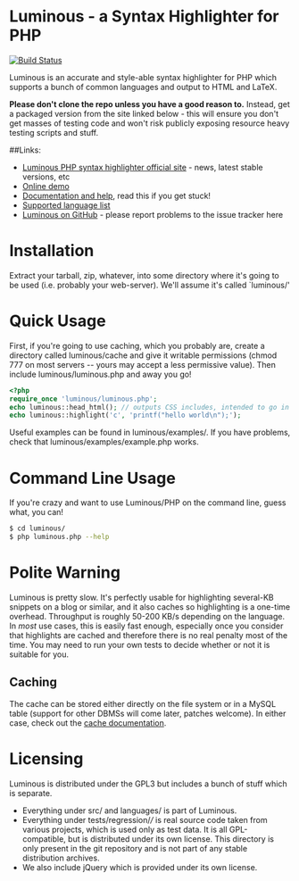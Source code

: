 Luminous - a Syntax Highlighter for PHP
=======================================

[![Build Status](https://secure.travis-ci.org/markwatkinson/luminous.png)](http://travis-ci.org/markwatkinson/luminous)

Luminous is an accurate and style-able syntax highlighter for PHP which 
supports a bunch of common languages and output to HTML and LaTeX.

__Please don't clone the repo unless you have a good reason to.__ 
Instead, get a packaged version from the site linked below - this will ensure
you don't get masses of testing code and won't risk publicly exposing
resource heavy testing scripts and stuff.

##Links:

+ [Luminous PHP syntax highlighter official site](http://luminous.asgaard.co.uk/) - news, latest stable versions, etc
+ [Online demo](http://luminous.asgaard.co.uk/index.php/demo)
+ [Documentation and help](http://luminous.asgaard.co.uk/index.php/docs/show/index),
  read this if you get stuck!
+ [Supported language list](http://luminous.asgaard.co.uk/assets/luminous/supported.php)
+ [Luminous on GitHub](https://github.com/markwatkinson/luminous) - please
  report problems to the issue tracker here

Installation
============
Extract your tarball, zip, whatever, into some directory where it's going to be
used (i.e. probably your web-server).  We'll assume it's called `luminous/'

Quick Usage 
===========

First, if you're going to use caching, which you probably are, create a 
directory called luminous/cache and give it writable permissions (chmod 777 on
most servers -- yours may accept a less permissive value). Then include
luminous/luminous.php and away you go!

```php
<?php
require_once 'luminous/luminous.php';
echo luminous::head_html(); // outputs CSS includes, intended to go in <head>
echo luminous::highlight('c', 'printf("hello world\n");');
```

Useful examples can be found in luminous/examples/. If you have problems,
check that luminous/examples/example.php works.


Command Line Usage
==================

If you're crazy and want to use Luminous/PHP on the command line, guess what,
you can!

```bash
$ cd luminous/
$ php luminous.php --help
```
Polite Warning
================

Luminous is pretty slow. It's perfectly usable for highlighting several-KB
snippets on a blog or similar, and it also caches so highlighting is a
one-time overhead. Throughput is roughly 50-200 KB/s depending on the
language. In *most* use cases, this is easily fast enough, especially once you
consider that highlights are cached and therefore there is no real penalty
most of the time. You may need to run your own tests to decide whether or not
it is suitable for you.

## Caching 
The cache can be stored either directly on the file system or in a MySQL table
(support for other DBMSs will come later, patches welcome). In either case,
check out the [cache documentation](http://luminous.asgaard.co.uk/index.php/docs/show/cache).

Licensing
=========

Luminous is distributed under the GPL3 but includes a bunch of stuff which is
separate.

  - Everything under src/ and languages/ is part of Luminous.
  - Everything under tests/regression/*/* is real source code taken from various
      projects, which is used only as test data. It is all GPL-compatible, but
      is distributed under its own license. This directory is only present in
      the git repository and is not part of any stable distribution archives.
  - We also include jQuery which is provided under its own license.
